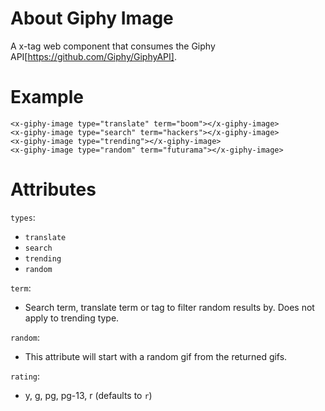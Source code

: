 # About Giphy Image
A x-tag web component that consumes the Giphy API[https://github.com/Giphy/GiphyAPI].


# Example

```
<x-giphy-image type="translate" term="boom"></x-giphy-image>
<x-giphy-image type="search" term="hackers"></x-giphy-image>
<x-giphy-image type="trending"></x-giphy-image>
<x-giphy-image type="random" term="futurama"></x-giphy-image>
```

# Attributes

`types`:
  *  `translate`
  *  `search`
  *  `trending`
  *  `random`


`term`:
  * Search term, translate term or tag to filter random results by. Does not apply to trending type.


`random`:
  *  This attribute will start with a random gif from the returned gifs.


`rating`:
  *  y, g, pg, pg-13, r (defaults to `r`)
